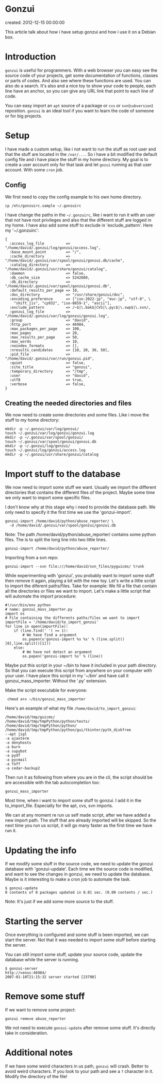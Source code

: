 # Gonzui

created: 2012-12-15 00:00:00

This article talk about how i have setup gonzui and how i use it on a Debian box.

# Introduction

`gonzui` is useful for programmers. With a web browser you can easy see the source code of your projects, get some documentation of functions, classes or parts of codes. And also see where these functions are used. You can also do a search. It's also and a nice toy to show your code to people, each line have an anchor, so you can give any URL link that point to each line of code.

You can easy import an `apt` source of a package or `cvs` or `svn`(`subversion`) reposition. `gonzui` is an ideal tool if you want to learn the code of someone or for big projects.

# Setup

I have made a custom setup, like i not want to run the stuff as root user and that the stuff are located in the `/var/...`. So i have a bit modified the default config file and i have place the stuff in my home directory. My goal is to create a user account only for that task and let `gozui` running as that user account. With some `cron` job.

## Config

We first need to copy the config example to his own home directory.

    cp /etc/gonzuirc.sample ~/.gonzuirc

I have change the paths in the `~/.gonzuirc`, like i want to run it with an user that not have root privileges and also that the different stuff are logged in my home. I have also add some stuff to exclude in 'exclude_pattern'. Here my '~/.gonzuirc':

    {
      :access_log_file          => "/home/david/.gonzui/log/gonzui/access.log",
      :base_mount_point         => "/",
      :cache_directory          => "/home/david/.gonzui/var/spool/gonzui/gonzui.db/cache",
      :catalog_directory        => "/home/david/.gonzui/usr/share/gonzui/catalog",
      :daemon                   => false,
      :db_cache_size            => 5242880,
      :db_directory             => "/home/david/.gonzui/var/spool/gonzui/gonzui.db",
      :default_results_per_page => 10,
      :doc_directory            => "/usr/share/gonzui/doc",
      :encoding_preference      => ["iso-2022-jp", "euc-jp", "utf-8", \
        "shift_jis", "cp932", "iso-8859-1", "ascii"],
      :exclude_pattern          => /~$|\.bak$|CVS|\.pyc$|\.swp$|\.svn/,
      :gonzui_log_file          => "/home/david/.gonzui/var/log/gonzui/gonzui.log",
      :group                    => "david",
      :http_port                => 46984,
      :max_packages_per_page    => 100,
      :max_pages                => 20,
      :max_results_per_page     => 50,
      :max_words                => 10,
      :noindex_formats          => [],
      :nresults_candidates      => [10, 20, 30, 50],
      :pid_file                 => "/home/david/.gonzui/var/run/gonzui.pid",
      :quiet                    => false,
      :site_title               => "gonzui",
      :temporary_directory      => "/tmp",
      :user                     => "david",
      :utf8                     => true,
      :verbose                  => false,
    }

## Creating the needed directories and files

We now need to create some directories and some files. Like i move the stuff to my home directory:

    mkdir -p ~/.gonzui/var/log/gonzui/
    touch ~/.gonzui/var/log/gonzui/gonzui.log
    mkdir -p ~/.gonzui/var/spool/gonzui/
    touch ~/.gonzui/var/spool/gonzui/gonzui.db
    mkdir -p ~/.gonzui/log/gonzui/
    touch ~/.gonzui/log/gonzui/access.log
    mkdir -p ~/.gonzui/usr/share/gonzui/catalog

# Import stuff to the database

We now need to import some stuff we want. Usually we import the different directories that contains the different files of the project. Maybe some time we only want to import some specific files.

I don't know why at this stage why i need to provide the database path. We only need to specify it the first time we use the 'gonzui-import'.

    gonzui-import /home/david/python/abuse_reporter/ \
      -d /home/david/.gonzui/var/spool/gonzui/gonzui.db

Note: The path /home/david/python/abuse_reporter/ contains some python files. The is to split the long line into two little lines.

    gonzui-import /home/david/python/abuse_reporter/

Importing from a svn repo:

    gonzui-import --svn file:///home/david/svn_files/pyguicms/ trunk

While experimenting with 'gonzui', you probably want to import some stuff then remove it again, playing a bit with the new toy. Let's write a little script to import the diferent paths/files. Take for example: We fill a file that contain all the directories or files we want to import. Let's make a little script that will automate the import procedure:

    #!/usr/bin/env python
    # name: gonzui_mass_importer.py
    import os
    # File containing the differents paths/files we want to import
    importFile = '/home/david/to_import_gonzui'
    for line in open(importFile):
        if (line.find(' ') >= 1):
            # We have find a argument
            os.popen(u'gonzui-import %s %s' % (line.split()[0],line.split()[1]))
        else:
            # We have not detect an argument
            os.popen('gonzui-import %s' % (line))

Maybe put this script in your ~/bin to have it included in your path directory. So that you can execute this script from anywhere on your computer with your user. I have place this script in my '~/bin' and have call it gonzui_mass_importer. Without the '.py' extension.

Make the script executable for everyone:

     chmod a+x ~/bin/gonzui_mass_importer

Here's an example of what my file `/home/david/to_import_gonzui`:

    /home/david/tmp/guicms/
    /home/david/tmp/tmpPython/python/tests/
    /home/david/tmp/tmpPython/python/
    /home/david/tmp/tmpPython/python/gui/tkinter/pytk_diskfree
    --apt jigl
    -a ajaxterm
    -a denyhosts
    -a burn
    -a supybot
    -a pydf
    -a pycmail
    -a foff
    -a cedar-backup2

Then run it as following from where you are in the cli, the script should be are accessible with the tab autocompletion too:

    gonzui_mass_importer

Most time, when i want to import some stuff to gonzui. I add it in the to_import_file. Especially for the apt, cvs, svn imports.

We can at any moment re run us self made script, after we have added a new import path. The stuff that are already imported will be skipped. So the next time you run us script, it will go many faster as the first time we have run it.

# Updating the info

If we modify some stuff in the source code, we need to update the gonzui database with 'gonzui-update'. Each time we the source code is modified, and want to see the changes in gonzui, we need to update the database. Maybe is it interesting to make a cron job to automate the task.

    $ gonzui-update
    0 contents of 0 packages updated in 0.01 sec. (0.00 contents / sec.)

Note: It's just if we add some more source to the stuff.

# Starting the server

Once everything is configured and some stuff is been imported, we can start the server. Not that it was needed to import some stuff before starting the server.

You can still import some stuff, update your source code, update the database while the server is running.

    $ gonzui-server
    http://venus:46984/
    2007-01-10T21:15:32 server started [23790]

# Remove some stuff

If we want to remove some project:

    gonzui remove abuse_reporter

We not need to execute `gonzui-update` after remove some stuff. It's directly take in consideration.

# Additional notes

If we have some weird characters in us path, `gonzui` will crash. Better to avoid weird characters. If you look to your path and see a `?` character in it. Modify the directory of the file!